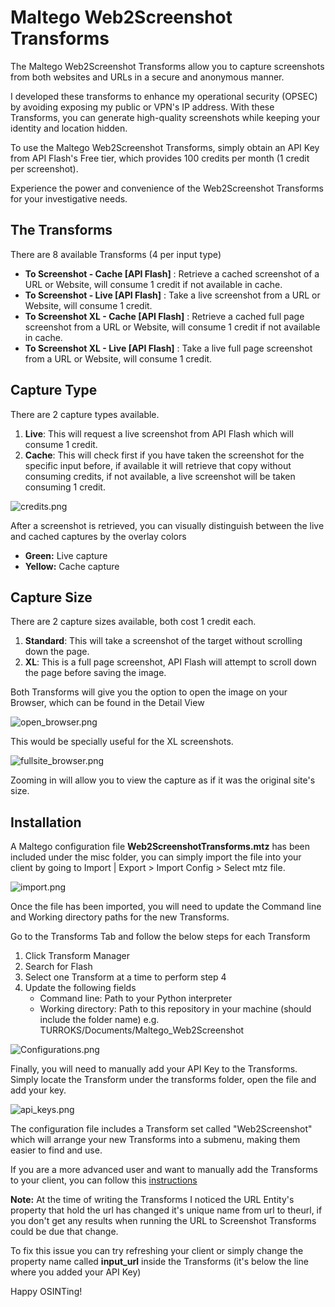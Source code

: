 # Maltego Web2Screenshot Transforms

The Maltego Web2Screenshot Transforms allow you to capture screenshots from both websites and URLs 
in a secure and anonymous manner. 

I developed these transforms to enhance my operational security 
(OPSEC) by avoiding exposing my public or VPN's IP address. With these Transforms, you can generate high-quality 
screenshots while keeping your identity and location hidden. 

To use the Maltego Web2Screenshot Transforms, simply obtain an API Key from API Flash's Free tier, which provides 100 
credits per month (1 credit per screenshot). 

Experience the power and convenience of the Web2Screenshot Transforms for your investigative needs.

## The Transforms

There are 8 available Transforms (4 per input type)

- **To Screenshot - Cache [API Flash]** : Retrieve a cached screenshot of a URL or Website, will consume 1 credit if not 
available in cache.
- **To Screenshot - Live [API Flash]** : Take a live screenshot from a URL or Website, will consume 1 credit.
- **To Screenshot XL - Cache [API Flash]** : Retrieve a cached full page screenshot from a URL or Website, will consume 1 
credit if not available in cache.
- **To Screenshot XL - Live [API Flash]** : Take a live full page screenshot from a URL or Website, will consume 1 credit.

## Capture Type

There are 2 capture types available.

1. **Live**: This will request a live screenshot from API Flash which will consume 1 credit.
2. **Cache**: This will check first if you have taken the screenshot for the specific input before, if available it will 
retrieve that copy without consuming credits, if not available, a live screenshot will be taken consuming 1 credit.

![credits.png](misc/credits.png)

After a screenshot is retrieved, you can visually distinguish between the live and cached captures by the overlay colors 

- **Green:** Live capture
- **Yellow:** Cache capture

## Capture Size

There are 2 capture sizes available, both cost 1 credit each.

1. **Standard**: This will take a screenshot of the target without scrolling down the page.
2. **XL**: This is a full page screenshot, API Flash will attempt to scroll down the page before saving the image.

Both Transforms will give you the option to open the image on your Browser, which can be found in the Detail View

![open_browser.png](misc/open_browser.png)

This would be specially useful for the XL screenshots.

![fullsite_browser.png](misc/fullsite_browser.png)

Zooming in will allow you to view the capture as if it was the original site's size.

## Installation

A Maltego configuration file **Web2ScreenshotTransforms.mtz** has been included under the misc folder, you can simply 
import the file into your client by going to Import | Export > Import Config > Select mtz file.

![import.png](misc/import.png)

Once the file has been imported, you will need to update the Command line and Working directory paths for the new 
Transforms.

Go to the Transforms Tab and follow the below steps for each Transform

1. Click Transform Manager
2. Search for Flash
3. Select one Transform at a time to perform step 4
4. Update the following fields
   - Command line: Path to your Python interpreter
   - Working directory: Path to this repository in your machine (should include the folder name) e.g. 
   TURROKS/Documents/Maltego_Web2Screenshot

![Configurations.png](misc/Configurations.png)

Finally, you will need to manually add your API Key to the Transforms. Simply locate the Transform under the transforms
folder, open the file and add your key.

![api_keys.png](misc/api_keys.png)

The configuration file includes a Transform set called "Web2Screenshot" which will arrange your new Transforms into a 
submenu, making them easier to find and use.

If you are a more advanced user and want to manually add the Transforms to your client, you can follow this 
[instructions](https://docs.maltego.com/support/solutions/articles/15000017605-local-transforms-example-#adding-the-transform-to-maltego-0-6)

**Note:** At the time of writing the Transforms I noticed the URL Entity's property that hold the url has changed it's 
unique name from url to theurl, if you don't get any results when running the URL to Screenshot Transforms could be due 
that change.

To fix this issue you can try refreshing your client or simply change the property name called **input_url** inside the 
Transforms (it's below the line where you added your API Key)

Happy OSINTing!